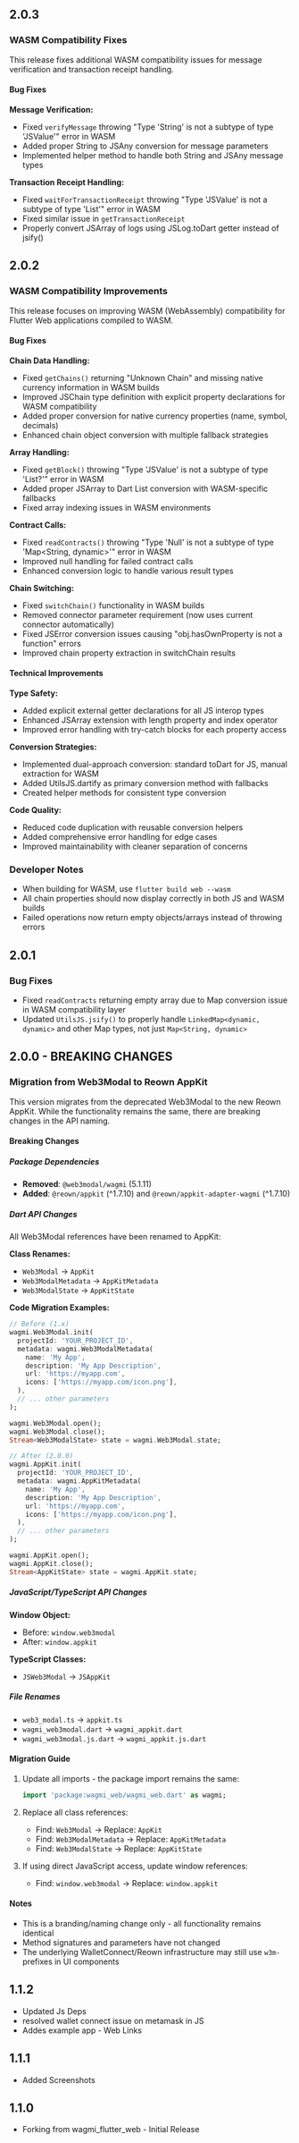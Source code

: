 ## 2.0.3

### WASM Compatibility Fixes

This release fixes additional WASM compatibility issues for message verification and transaction receipt handling.

#### Bug Fixes

**Message Verification:**
- Fixed `verifyMessage` throwing "Type 'String' is not a subtype of type 'JSValue'" error in WASM
- Added proper String to JSAny conversion for message parameters
- Implemented helper method to handle both String and JSAny message types

**Transaction Receipt Handling:**
- Fixed `waitForTransactionReceipt` throwing "Type 'JSValue' is not a subtype of type 'List<dynamic>'" error in WASM
- Fixed similar issue in `getTransactionReceipt`
- Properly convert JSArray of logs using JSLog.toDart getter instead of jsify()

## 2.0.2

### WASM Compatibility Improvements

This release focuses on improving WASM (WebAssembly) compatibility for Flutter Web applications compiled to WASM.

#### Bug Fixes

**Chain Data Handling:**
- Fixed `getChains()` returning "Unknown Chain" and missing native currency information in WASM builds
- Improved JSChain type definition with explicit property declarations for WASM compatibility
- Added proper conversion for native currency properties (name, symbol, decimals)
- Enhanced chain object conversion with multiple fallback strategies

**Array Handling:**
- Fixed `getBlock()` throwing "Type 'JSValue' is not a subtype of type 'List<dynamic>?'" error in WASM
- Added proper JSArray to Dart List conversion with WASM-specific fallbacks
- Fixed array indexing issues in WASM environments

**Contract Calls:**
- Fixed `readContracts()` throwing "Type 'Null' is not a subtype of type 'Map<String, dynamic>'" error in WASM
- Improved null handling for failed contract calls
- Enhanced conversion logic to handle various result types

**Chain Switching:**
- Fixed `switchChain()` functionality in WASM builds
- Removed connector parameter requirement (now uses current connector automatically)
- Fixed JSError conversion issues causing "obj.hasOwnProperty is not a function" errors
- Improved chain property extraction in switchChain results

#### Technical Improvements

**Type Safety:**
- Added explicit external getter declarations for all JS interop types
- Enhanced JSArray extension with length property and index operator
- Improved error handling with try-catch blocks for each property access

**Conversion Strategies:**
- Implemented dual-approach conversion: standard toDart for JS, manual extraction for WASM
- Added UtilsJS.dartify as primary conversion method with fallbacks
- Created helper methods for consistent type conversion

**Code Quality:**
- Reduced code duplication with reusable conversion helpers
- Added comprehensive error handling for edge cases
- Improved maintainability with cleaner separation of concerns

### Developer Notes
- When building for WASM, use `flutter build web --wasm`
- All chain properties should now display correctly in both JS and WASM builds
- Failed operations now return empty objects/arrays instead of throwing errors

## 2.0.1

### Bug Fixes
- Fixed `readContracts` returning empty array due to Map conversion issue in WASM compatibility layer
- Updated `UtilsJS.jsify()` to properly handle `LinkedMap<dynamic, dynamic>` and other Map types, not just `Map<String, dynamic>`

## 2.0.0 - BREAKING CHANGES

### Migration from Web3Modal to Reown AppKit

This version migrates from the deprecated Web3Modal to the new Reown AppKit. While the functionality remains the same, there are breaking changes in the API naming.

#### Breaking Changes

##### Package Dependencies
- **Removed**: `@web3modal/wagmi` (5.1.11)
- **Added**: `@reown/appkit` (^1.7.10) and `@reown/appkit-adapter-wagmi` (^1.7.10)

##### Dart API Changes

All Web3Modal references have been renamed to AppKit:

**Class Renames:**
- `Web3Modal` → `AppKit`
- `Web3ModalMetadata` → `AppKitMetadata`
- `Web3ModalState` → `AppKitState`

**Code Migration Examples:**
```dart
// Before (1.x)
wagmi.Web3Modal.init(
  projectId: 'YOUR_PROJECT_ID',
  metadata: wagmi.Web3ModalMetadata(
    name: 'My App',
    description: 'My App Description',
    url: 'https://myapp.com',
    icons: ['https://myapp.com/icon.png'],
  ),
  // ... other parameters
);

wagmi.Web3Modal.open();
wagmi.Web3Modal.close();
Stream<Web3ModalState> state = wagmi.Web3Modal.state;

// After (2.0.0)
wagmi.AppKit.init(
  projectId: 'YOUR_PROJECT_ID',
  metadata: wagmi.AppKitMetadata(
    name: 'My App',
    description: 'My App Description',
    url: 'https://myapp.com',
    icons: ['https://myapp.com/icon.png'],
  ),
  // ... other parameters
);

wagmi.AppKit.open();
wagmi.AppKit.close();
Stream<AppKitState> state = wagmi.AppKit.state;
```

##### JavaScript/TypeScript API Changes

**Window Object:**
- Before: `window.web3modal`
- After: `window.appkit`

**TypeScript Classes:**
- `JSWeb3Modal` → `JSAppKit`

##### File Renames
- `web3_modal.ts` → `appkit.ts`
- `wagmi_web3modal.dart` → `wagmi_appkit.dart`
- `wagmi_web3modal.js.dart` → `wagmi_appkit.js.dart`

#### Migration Guide

1. Update all imports - the package import remains the same:
   ```dart
   import 'package:wagmi_web/wagmi_web.dart' as wagmi;
   ```

2. Replace all class references:
   - Find: `Web3Modal` → Replace: `AppKit`
   - Find: `Web3ModalMetadata` → Replace: `AppKitMetadata`
   - Find: `Web3ModalState` → Replace: `AppKitState`

3. If using direct JavaScript access, update window references:
   - Find: `window.web3modal` → Replace: `window.appkit`

#### Notes
- This is a branding/naming change only - all functionality remains identical
- Method signatures and parameters have not changed
- The underlying WalletConnect/Reown infrastructure may still use `w3m-` prefixes in UI components

## 1.1.2
* Updated Js Deps
* resolved wallet connect issue on metamask in JS
* Addes example app - Web Links 

## 1.1.1
* Added Screenshots

## 1.1.0
* Forking from wagmi_flutter_web - Initial Release
